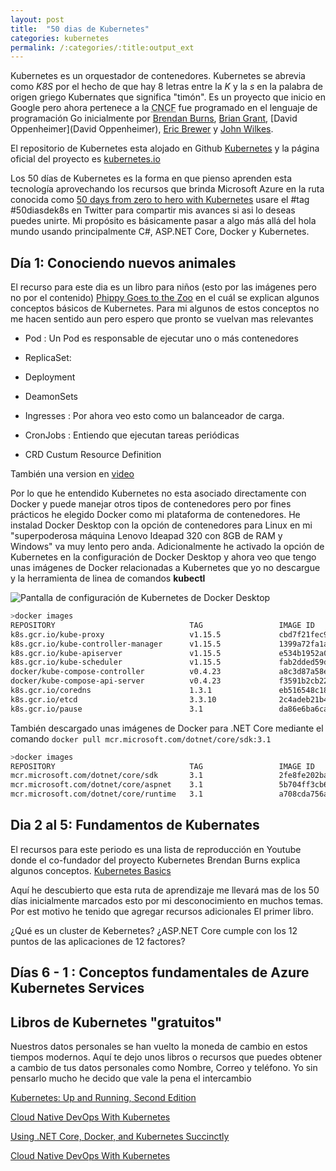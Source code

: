 ```yaml
---
layout: post
title:  "50 dias de Kubernetes"
categories: kubernetes
permalink: /:categories/:title:output_ext
---
```


Kubernetes es un orquestador de contenedores. Kubernetes se abrevia como _K8S_ por el hecho de que hay 8 letras entre la *K* y la *s* en la palabra de origen griego Kubernates que significa "timón". Es un proyecto que inicio en Google pero ahora pertenece a la <abbr lang="en" title="Cloud Native Computing Foundation">CNCF</abbr> fue programado en el lenguaje de programación Go inicialmente por [Brendan Burns](https://twitter.com/brendandburns), [Brian Grant](https://twitter.com/bgrant0607), [David Oppenheimer](David Oppenheimer), [Eric Brewer](https://research.google/people/EricBrewer/) y [John Wilkes](https://research.google/people/JohnWilkes/).

El repositorio de Kubernetes esta alojado en Github [Kubernetes](https://github.com/kubernetes/kubernetes) y la página oficial del proyecto es [kubernetes.io](https://kubernetes.io/)

Los 50 días de Kubernetes es la forma en que pienso aprenden esta tecnología aprovechando los recursos que brinda Microsoft Azure en la ruta conocida como [50 days from zero to
hero with Kubernetes](https://azure.microsoft.com/resources/kubernetes-learning-path/) usare el #tag #50diasdek8s en Twitter para compartir mis avances si asi lo deseas puedes unirte. Mi propósito es básicamente pasar a algo más allá del hola mundo usando principalmente C#, ASP.NET Core, Docker y Kubernetes.

## Día 1: Conociendo nuevos animales

El recurso para este dia es un libro para niños (esto por las imágenes pero no por el contenido) [Phippy Goes to the Zoo](https://azure.microsoft.com/mediahandler/files/resourcefiles/phippy-goes-to-the-zoo/Phippy%20Goes%20To%20The%20Zoo_MSFTonline.pdf) en el cuál se explican algunos conceptos básicos de Kubernetes. Para mi algunos de estos conceptos no me hacen sentido aun pero espero que pronto se vuelvan mas relevantes

* Pod : Un Pod es responsable de ejecutar uno o más contenedores

* ReplicaSet:

* Deployment

* DeamonSets

* Ingresses : Por ahora veo esto como un balanceador de carga.

* CronJobs : Entiendo que ejecutan tareas periódicas

* CRD Custum Resource Definition

También una version en [video](https://www.youtube.com/watch?v=R9-SOzep73w)  

Por lo que he entendido Kubernetes no esta asociado directamente con Docker y puede manejar otros tipos de contenedores pero por fines prácticos he elegido Docker como mi plataforma de contenedores. He instalad Docker Desktop con la opción de contenedores para Linux en mi "superpoderosa máquina Lenovo Ideapad 320 con 8GB de RAM y Windows" va muy lento pero anda. Adicionalmente he activado la opción de Kubernetes en la configuración de Docker Desktop y ahora veo que tengo unas imágenes de Docker relacionadas a Kubernetes que yo no descargue y la herramienta de linea de comandos **kubectl**

<img data-src="/img/DDKubernetes.PNG" class="lazyload"  alt="Pantalla de configuración de Kubernetes de Docker Desktop">

```bash
>docker images
REPOSITORY                              TAG                 IMAGE ID            CREATED             SIZE
k8s.gcr.io/kube-proxy                   v1.15.5             cbd7f21fec99        3 months ago        82.4MB
k8s.gcr.io/kube-controller-manager      v1.15.5             1399a72fa1a9        3 months ago        159MB
k8s.gcr.io/kube-apiserver               v1.15.5             e534b1952a0d        3 months ago        207MB
k8s.gcr.io/kube-scheduler               v1.15.5             fab2dded59dd        3 months ago        81.1MB
docker/kube-compose-controller          v0.4.23             a8c3d87a58e7        8 months ago        35.3MB
docker/kube-compose-api-server          v0.4.23             f3591b2cb223        8 months ago        49.9MB
k8s.gcr.io/coredns                      1.3.1               eb516548c180        12 months ago       40.3MB
k8s.gcr.io/etcd                         3.3.10              2c4adeb21b4f        14 months ago       258MB
k8s.gcr.io/pause                        3.1                 da86e6ba6ca1        2 years ago         742kB
```

También descargado unas imágenes de Docker para .NET Core mediante el comando `docker pull mcr.microsoft.com/dotnet/core/sdk:3.1`

```bash
>docker images
REPOSITORY                              TAG                 IMAGE ID            CREATED             SIZE
mcr.microsoft.com/dotnet/core/sdk       3.1                 2fe8fe202baf        2 weeks ago         689MB
mcr.microsoft.com/dotnet/core/aspnet    3.1                 5b704ff3cb6b        2 weeks ago         207MB
mcr.microsoft.com/dotnet/core/runtime   3.1                 a708cda756ab        2 weeks ago         190MB
```

## Dia 2 al 5: Fundamentos de Kubernates

El recursos para este periodo es una lista de reproducción en Youtube donde el co-fundador del proyecto Kubernetes Brendan Burns explica algunos conceptos. [Kubernetes Basics](https://www.youtube.com/playlist?list=PLLasX02E8BPCrIhFrc_ZiINhbRkYMKdPT)

Aquí he descubierto que esta ruta de aprendizaje me llevará mas de los 50 días inicialmente marcados esto por mi desconocimiento en muchos temas. Por est motivo he tenido que agregar recursos adicionales  El primer libro.

¿Qué es un cluster de Kebernetes?
¿ASP.NET Core cumple con los 12 puntos de las aplicaciones de 12 factores?

## Días 6 - 1 : Conceptos fundamentales de Azure Kubernetes Services



## Libros de Kubernetes "gratuitos"

Nuestros datos personales se han vuelto la moneda de cambio en estos tiempos modernos. Aquí te dejo unos libros o recursos que puedes obtener a cambio de tus datos personales como Nombre, Correo y teléfono. Yo sin pensarlo mucho he decido que vale la pena el intercambio

[Kubernetes: Up and Running, Second Edition](https://azure.microsoft.com/en-us/resources/kubernetes-up-and-running/)
  
[Cloud Native DevOps With Kubernetes](https://www.nginx.com/resources/library/cloud-native-devops-with-kubernetes/)

[Using .NET Core, Docker, and Kubernetes Succinctly](https://www.syncfusion.com/ebooks/using-netcore-docker-and-kubernetes-succinctly) 

[Cloud Native DevOps With Kubernetes](https://www.syncfusion.com/ebooks/kubernetes-succinctly) 